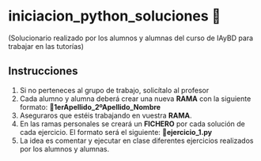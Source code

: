 # **iniciacion_python_soluciones** 🤔
(Solucionario realizado por los alumnos y alumnas del curso de IAyBD para trabajar en las tutorías)
## **Instrucciones**  
1. Si no perteneces al grupo de trabajo, solicítalo al profesor
2. Cada alumno y alumna deberá crear una nueva **RAMA** con la siguiente formato: 📝**1erApellido_2ºApellido_Nombre**
3. Aseguraros que estéis trabajando en vuestra **RAMA**.
4. En las ramas personales se creará un **FICHERO** por cada solución de cada ejercicio. El formato será el siguiente: 📝**ejercicio_1.py**
5. La idea es comentar y ejecutar en clase diferentes ejercicios realizados por los alumnos y alumnas.
